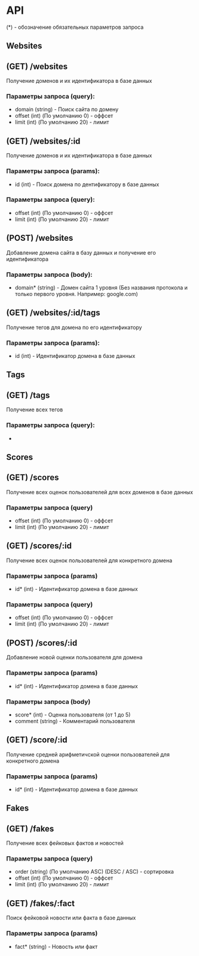 API
=======================
(*) - обозначение обязательных параметров запроса

Websites
-----------------------
## (GET) /websites
Получение доменов и их идентификатора в базе данных

### Параметры запроса (query):
- domain (string) - Поиск сайта по домену
- offset (int) (По умолчанию 0) - оффсет
- limit (int) (По умолчанию 20) - лимит

## (GET) /websites/:id
Получение доменов и их идентификатора в базе данных

### Параметры запроса (params):
- id (int) - Поиск домена по дентификатору в базе данных
### Параметры запроса (query):
- offset (int) (По умолчанию 0) - оффсет
- limit (int) (По умолчанию 20) - лимит

## (POST) /websites
Добавление домена сайта в базу данных и получение его идентификатора

### Параметры запроса (body):
- domain* (string) - Домен сайта 1 уровня (Без названия протокола и только первого уровня. Например: google.com)

## (GET) /websites/:id/tags
Получение тегов для домена по его идентификатору

### Параметры запроса (params):
- id (int) - Идентификатор домена в базе данных

Tags
-----------------------
## (GET) /tags
Получение всех тегов

### Параметры запроса (query):
-

Scores
------------------------
## (GET) /scores
Получение всех оценок пользователей для всех доменов в базе данных

### Параметры запроса (query)
- offset (int) (По умолчанию 0) - оффсет
- limit (int) (По умолчанию 20) - лимит

## (GET) /scores/:id
Получение всех оценок пользователей для конкретного домена

### Параметры запроса (params)
- id* (int) - Идентификатор домена в базе данных
### Параметры запроса (query)
- offset (int) (По умолчанию 0) - оффсет
- limit (int) (По умолчанию 20) - лимит

## (POST) /scores/:id
Добавление новой оценки пользователя для домена

### Параметры запроса (params)
- id* (int) - Идентификатор домена в базе данных
### Параметры запроса (body)
- score* (int) - Оценка пользователя (от 1 до 5)
- comment (string) - Комментарий пользователя

## (GET) /score/:id
Получение средней арифметичской оценки пользователей для конкретного домена
### Параметры запроса (params)
- id* (int) - Идентификатор домена в базе данных

Fakes
------------------------
## (GET) /fakes
Получение всех фейковых фактов и новостей

### Параметры запроса (query)
- order (string) (По умолчанию ASC) (DESC / ASC) - сортировка
- offset (int) (По умолчанию 0) - оффсет
- limit (int) (По умолчанию 20) - лимит

## (GET) /fakes/:fact
Поиск фейковой новости или факта в базе данных
### Параметры запроса (params)
- fact* (string) - Новость или факт